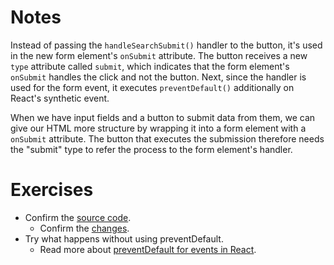 # Notes

Instead of passing the `handleSearchSubmit()` handler to the button, it's used in the new form element's `onSubmit` attribute. The button receives a new `type` attribute called `submit`, which indicates that the form element's `onSubmit` handles the click and not the button. Next, since the handler is used for the form event, it executes `preventDefault()` additionally on React's synthetic event.

When we have input fields and a button to submit data from them, we can give our HTML more structure by wrapping it into a form element with a `onSubmit` attribute. The button that executes the submission therefore needs the "submit" type to refer the process to the form element's handler.

# Exercises

- Confirm the [source code](https://codesandbox.io/s/github/the-road-to-learn-react/hacker-stories/tree/2021/Forms-in-React?file=/src/App.js).
  - Confirm the [changes](https://github.com/the-road-to-learn-react/hacker-stories/compare/2021/Async-Await-in-React...2021/Forms-in-React).
- Try what happens without using preventDefault.
  - Read more about [preventDefault for events in React](https://www.robinwieruch.de/react-preventdefault/).
